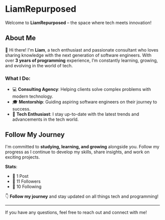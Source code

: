 # LiamRepurposed

Welcome to **LiamRepurposed** – the space where tech meets innovation!

## About Me

👋 Hi there! I'm **Liam**, a tech enthusiast and passionate consultant who loves sharing knowledge with the next generation of software engineers. With over **3 years of programming** experience, I’m constantly learning, growing, and evolving in the world of tech. 

### What I Do:
- 💻 **Consulting Agency**: Helping clients solve complex problems with modern technology.
- 🎓 **Mentorship**: Guiding aspiring software engineers on their journey to success.
- 🔧 **Tech Enthusiast**: I stay up-to-date with the latest trends and advancements in the tech world.

## Follow My Journey

I'm committed to **studying, learning, and growing** alongside you. Follow my progress as I continue to develop my skills, share insights, and work on exciting projects.

**Stats**:
- 📝 1 Post
- 👥 11 Followers
- 👤 10 Following

👇 **Follow my journey** and stay updated on all things tech and programming!

---

If you have any questions, feel free to reach out and connect with me!
